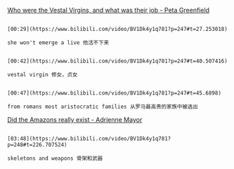 [Who were the Vestal Virgins, and what was their job - Peta Greenfield](https://www.bilibili.com/video/BV1Dk4y1q781?p=247)


```ad-note

[00:29](https://www.bilibili.com/video/BV1Dk4y1q781?p=247#t=27.253018)

she won't emerge a live 他活不下来
```

```ad-note

[00:42](https://www.bilibili.com/video/BV1Dk4y1q781?p=247#t=40.507416)

vestal virgin 修女，贞女
```

```ad-note

[00:47](https://www.bilibili.com/video/BV1Dk4y1q781?p=247#t=45.6898)

from romans most aristocratic families 从罗马最高贵的家族中被选出
```



[Did the Amazons really exist - Adrienne Mayor](https://www.bilibili.com/video/BV1Dk4y1q781?p=248)

```ad-note

[03:48](https://www.bilibili.com/video/BV1Dk4y1q781?p=248#t=226.707524)

skeletons and weapons 骨架和武器
```